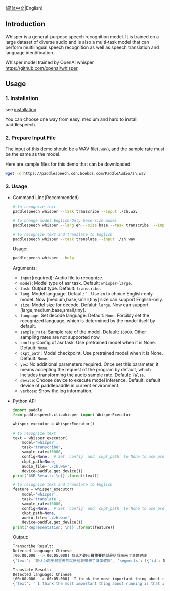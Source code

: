 ([简体中文](./README_cn.md)|English)

## Introduction
Whisper is a general-purpose speech recognition model. It is trained on a large dataset of diverse audio and is also a multi-task model that can perform multilingual speech recognition as well as speech translation and language identification.

Whisper model trained by OpenAI whisper https://github.com/openai/whisper

## Usage
 ### 1. Installation
 see [installation](https://github.com/PaddlePaddle/PaddleSpeech/blob/develop/docs/source/install.md).

 You can choose one way from easy, medium and hard to install paddlespeech.

 ### 2. Prepare Input File
 The input of this demo should be a WAV file(`.wav`), and the sample rate must be the same as the model.

 Here are sample files for this demo that can be downloaded:
 ```bash
 wget -c https://paddlespeech.cdn.bcebos.com/PaddleAudio/zh.wav
 ```

 ### 3. Usage
 - Command Line(Recommended)
   ```bash
   # to recognize text 
   paddlespeech whisper --task transcribe --input ./zh.wav

   # to change model English-Only base size model
   paddlespeech whisper --lang en --size base --task transcribe  --input ./en.wav

   # to recognize text and translate to English
   paddlespeech whisper --task translate --input ./zh.wav
   
   ```

   Usage:
   ```bash
   paddlespeech whisper --help
   ```
   Arguments:
   - `input`(required): Audio file to recognize.
   - `model`: Model type of asr task. Default: `whisper-large`.
   - `task`: Output type. Default: `transcribe`.
   - `lang`: Model language. Default: ``. Use `en` to choice English-only model. Now [medium,base,small,tiny] size can support English-only.
   - `size`: Model size for decode. Defalut: `large`. Now can support [large,medium,base,small,tiny].
   - `language`: Set decode language. Default: `None`. Forcibly set the recognized language, which is determined by the model itself by default. 
   - `sample_rate`: Sample rate of the model. Default: `16000`. Other sampling rates are not supported now.
   - `config`: Config of asr task. Use pretrained model when it is None. Default: `None`.
   - `ckpt_path`: Model checkpoint. Use pretrained model when it is None. Default: `None`.
   - `yes`: No additional parameters required. Once set this parameter, it means accepting the request of the program by default, which includes transforming the audio sample rate. Default: `False`.
   - `device`: Choose device to execute model inference. Default: default device of paddlepaddle in current environment.
   - `verbose`: Show the log information.


 - Python API
   ```python
   import paddle
   from paddlespeech.cli.whisper import WhisperExecutor

   whisper_executor = WhisperExecutor()

   # to recognize text 
   text = whisper_executor(
       model='whisper',
       task='transcribe',
       sample_rate=16000,
       config=None,  # Set `config` and `ckpt_path` to None to use pretrained model.
       ckpt_path=None,
       audio_file='./zh.wav',
       device=paddle.get_device())
   print('ASR Result: \n{}'.format(text))

   # to recognize text and translate to English
   feature = whisper_executor(
       model='whisper',
       task='translate',
       sample_rate=16000,
       config=None,  # Set `config` and `ckpt_path` to None to use pretrained model.
       ckpt_path=None,
       audio_file='./zh.wav',
       device=paddle.get_device())
   print('Representation: \n{}'.format(feature))
   ```

   Output:
   ```bash
   Transcribe Result:
   Detected language: Chinese
   [00:00.000 --> 00:05.000] 我认为跑步最重要的就是给我带来了身体健康
   {'text': '我认为跑步最重要的就是给我带来了身体健康', 'segments': [{'id': 0, 'seek': 0, 'start': 0.0, 'end': 5.0, 'text': '我认为跑步最重要的就是给我带来了身体健康', 'tokens': [50364, 1654, 7422, 97, 13992, 32585, 31429, 8661, 24928, 1546, 5620, 49076, 4845, 99, 34912, 19847, 29485, 44201, 6346, 115, 50614], 'temperature': 0.0, 'avg_logprob': -0.23577967557040128, 'compression_ratio': 0.28169014084507044, 'no_speech_prob': 0.028302080929279327}], 'language': 'zh'}

   Translate Result:
   Detected language: Chinese
   [00:00.000 --> 00:05.000]  I think the most important thing about running is that it brings me good health.
   {'text': ' I think the most important thing about running is that it brings me good health.', 'segments': [{'id': 0, 'seek': 0, 'start': 0.0, 'end': 5.0, 'text': ' I think the most important thing about running is that it brings me good health.', 'tokens': [50364, 286, 519, 264, 881, 1021, 551, 466, 2614, 307, 300, 309, 5607, 385, 665, 1585, 13, 50614], 'temperature': 0.0, 'avg_logprob': -0.47945233395225123, 'compression_ratio': 1.095890410958904, 'no_speech_prob': 0.028302080929279327}], 'language': 'zh'}

